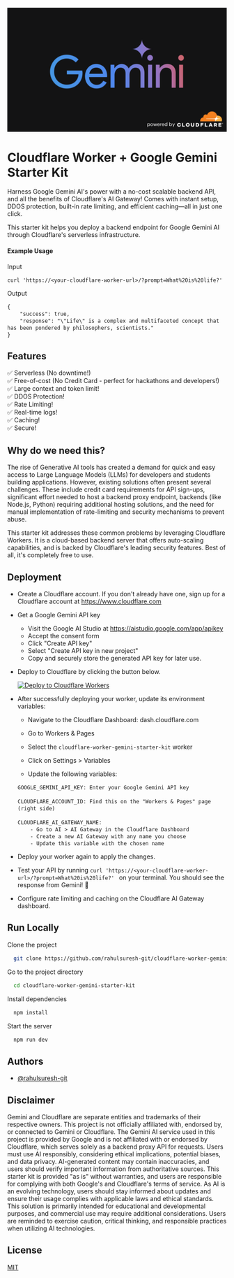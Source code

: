 ![Logo](/static/cover.png)

# Cloudflare Worker + Google Gemini Starter Kit

Harness Google Gemini AI's power with a no-cost scalable backend API, and all the benefits of Cloudflare's AI Gateway! Comes with instant setup, DDOS protection, built-in rate limiting, and efficient caching—all in just one click.

This starter kit helps you deploy a backend endpoint for Google Gemini AI through Cloudflare's serverless infrastructure.

#### Example Usage

Input

```
curl 'https://<your-cloudflare-worker-url>/?prompt=What%20is%20life?'
```

Output

```
{
    "success": true,
    "response": "\"Life\" is a complex and multifaceted concept that has been pondered by philosophers, scientists."
}
```

## Features

✅ Serverless (No downtime!) \
✅ Free-of-cost (No Credit Card - perfect for hackathons and developers!) \
✅ Large context and token limit! \
✅ DDOS Protection! \
✅ Rate Limiting! \
✅ Real-time logs! \
✅ Caching! \
✅ Secure!

## Why do we need this?

The rise of Generative AI tools has created a demand for quick and easy access to Large Language Models (LLMs) for developers and students building applications. However, existing solutions often present several challenges. These include credit card requirements for API sign-ups, significant effort needed to host a backend proxy endpoint, backends (like Node.js, Python) requiring additional hosting solutions, and the need for manual implementation of rate-limiting and security mechanisms to prevent abuse.

This starter kit addresses these common problems by leveraging Cloudflare Workers. It is a cloud-based backend server that offers auto-scaling capabilities, and is backed by Cloudflare's leading security features. Best of all, it's completely free to use.

## Deployment

- Create a Cloudflare account. If you don't already have one, sign up for a Cloudflare account at https://www.cloudflare.com

- Get a Google Gemini API key

  - Visit the Google AI Studio at https://aistudio.google.com/app/apikey
  - Accept the consent form
  - Click "Create API key"
  - Select "Create API key in new project"
  - Copy and securely store the generated API key for later use.

- Deploy to Cloudflare by clicking the button below.

  [![Deploy to Cloudflare Workers](https://deploy.workers.cloudflare.com/button)](https://deploy.workers.cloudflare.com/?url=https://github.com/rahulsuresh-git/cloudflare-worker-gemini-starter-kit)

- After successfully deploying your worker, update its environment variables:

  - Navigate to the Cloudflare Dashboard: dash.cloudflare.com
  - Go to Workers & Pages
  - Select the `cloudflare-worker-gemini-starter-kit` worker
  - Click on Settings > Variables

  - Update the following variables:

  ```
  GOOGLE_GEMINI_API_KEY: Enter your Google Gemini API key

  CLOUDFLARE_ACCOUNT_ID: Find this on the "Workers & Pages" page (right side)

  CLOUDFLARE_AI_GATEWAY_NAME:
      - Go to AI > AI Gateway in the Cloudflare Dashboard
      - Create a new AI Gateway with any name you choose
      - Update this variable with the chosen name
  ```

- Deploy your worker again to apply the changes.

- Test your API by running `curl 'https://<your-cloudflare-worker-url>/?prompt=What%20is%20life?' ` on your terminal. You should see the response from Gemini! 🎉

- Configure rate limiting and caching on the Cloudflare AI Gateway dashboard.

## Run Locally

Clone the project

```bash
  git clone https://github.com/rahulsuresh-git/cloudflare-worker-gemini-starter-kit
```

Go to the project directory

```bash
  cd cloudflare-worker-gemini-starter-kit
```

Install dependencies

```bash
  npm install
```

Start the server

```bash
  npm run dev
```

<!-- ## FAQ

#### Question 1

Answer 1

#### Question 2

Answer 2 -->

## Authors

- [@rahulsuresh-git](https://www.github.com/rahulsuresh-git)

## Disclaimer

Gemini and Cloudflare are separate entities and trademarks of their respective owners. This project is not officially affiliated with, endorsed by, or connected to Gemini or Cloudflare. The Gemini AI service used in this project is provided by Google and is not affiliated with or endorsed by Cloudflare, which serves solely as a backend proxy API for requests. Users must use AI responsibly, considering ethical implications, potential biases, and data privacy. AI-generated content may contain inaccuracies, and users should verify important information from authoritative sources. This starter kit is provided "as is" without warranties, and users are responsible for complying with both Google's and Cloudflare's terms of service. As AI is an evolving technology, users should stay informed about updates and ensure their usage complies with applicable laws and ethical standards. This solution is primarily intended for educational and developmental purposes, and commercial use may require additional considerations. Users are reminded to exercise caution, critical thinking, and responsible practices when utilizing AI technologies.

## License

[MIT](https://choosealicense.com/licenses/mit/)
